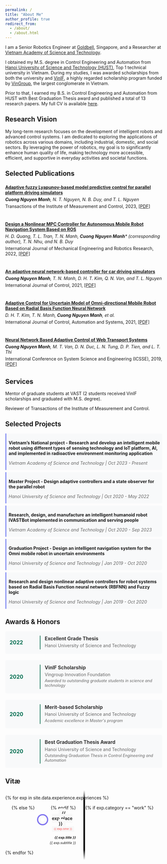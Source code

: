 ```yaml
---
permalink: /
title: "About Me"
author_profile: true
redirect_from: 
  - /about/
  - /about.html
---
```




I am a Senior Robotics Engineer at [Goldbell](https://www.goldbell.com.sg/), Singapore, and a Researcher at [Vietnam Academy of Science and Technology](https://vast.gov.vn/web/vietnam-academy-of-science-and-technology/home).

I obtained my M.S. degree in Control Engineering and Automation from [Hanoi University of Science and Technology (HUST)](https://hust.edu.vn/en/), Top 1 technical university in Vietnam. During my studies, I was awarded scholarships from both the university and [VinIF](https://vinif.org/en/), a highly regarded scholarship program funded by [VinGroup](https://vingroup.net/en), the largest conglomerate in Vietnam.

Prior to that, I earned my B.S. in Control Engineering and Automation from HUST with Best Graduation Thesis award and published a total of 13 research papers.
My full CV is available [here](../files/Marcus_profile.pdf).


<!-- ## News -->

<!-- - **February 7, 2025:** I was admitted to Northeastern University Khoury College of Computer Science as a PhD student.
- **August 10, 2024:** I have extended my research internship in The Helping Hands Lab at Northeastern University until August 31, 2025.
- **June 30, 2024:** Our paper, "Loss Distillation via Gradient Matching for Point Cloud Completion with Weighted Chamfer Distance," has been accepted for an **Oral Presentation** at IEEE/RSJ IROS 2024.
- **May 1, 2024:** This summer, I will join The Helping Hands Lab at Northeastern University as a research intern to work on cutting-edge robotic projects focusing on manipulations and 3D vision. Our projects will collaborate closely with Boston Dynamic AI to tackle critical challenges in robotics.
- **January 31, 2024:** Our paper, "Vision-based FDM Printing for Fabricating Airtight Soft Actuators," has been accepted for an **Oral Presentation** at IEEE RoboSoft 2024. -->

## Research Vision

My long-term research focuses on the development of intelligent robots and advanced control systems. I am dedicated to exploring the applications of robotics across various domains, including industrial, domestic, and social sectors. By leveraging the power of robotics, my goal is to significantly enhance human quality of life, making technology more accessible, efficient, and supportive in everyday activities and societal functions.

## Selected Publications

<div class="publications">
  <div class="publication">
    <p><a href="https://doi.org/10.1177/01423312221122470"><strong>Adaptive fuzzy Lyapunov-based model predictive control for parallel platform driving simulators</strong></a></p>
    <p><i><strong>Cuong Nguyen Manh</strong>, N. T. Nguyen, N. B. Duy, and T. L. Nguyen</i></p>
    <p>Transactions of the Institute of Measurement and Control, 2023, <a href="https://doi.org/10.1177/01423312221122470">[PDF]</a></p>
  </div>

  <div class="publication">
    <p><a href="https://doi.org/10.18178/ijmerr.11.6.379-388"><strong>Design a Nonlinear MPC Controller for Autonomous Mobile Robot Navigation System Based on ROS</strong></a></p>
    <p><i>H. D. Quang, T. L. Tran, T. N. Manh, <strong>Cuong Nguyen Manh</strong>* (corresponding author), T. N. Nhu, and N. B. Duy</i></p>
    <p>International Journal of Mechanical Engineering and Robotics Research, 2022, <a href="https://www.ijmerr.com/uploadfile/2022/0510/20220510115959828.pdf">[PDF]</a></p>
  </div>

  <div class="publication">
    <p><a href="https://doi.org/10.1080/00207179.2021.1980823"><strong>An adaptive neural network-based controller for car driving simulators</strong></a></p>
    <p><i><strong>Cuong Nguyen Manh</strong>, T. N. Manh, D. H. T. Kim, Q. N. Van, and T. L. Nguyen</i></p>
    <p>International Journal of Control, 2021, <a href="https://www.tandfonline.com/eprint/DU37KCQXKSRQTUKDFFIC/full?target=10.1080/00207179.2021.1980823">[PDF]</a></p>
  </div>

  <div class="publication">
    <p><a href="https://doi.org/10.1080/00207179.2021.1980823"><strong>Adaptive Control for Uncertain Model of Omni-directional Mobile Robot Based on Radial Basis Function Neural Network</strong></a></p>
    <p><i>D. H. T. Kim, T. N. Manh, <strong>Cuong Nguyen Manh</strong>, et al.</i></p>
    <p>International Journal of Control, Automation and Systems, 2021, <a href="https://doi.org/10.1007/s12555-019-1004-6">[PDF]</a></p>
  </div>

  <div class="publication">
    <p><a href="https://doi.org/10.1109/ICSSE.2019.8823550"><strong>Neural Network Based Adaptive Control of Web Transport Systems</strong></a></p>
    <p><i><strong>Cuong Nguyen Manh</strong>, M. T. Van, D. N. Duc, L. N. Tung, D. P. Tien, and L. T. Thi</i></p>
    <p>International Conference on System Science and Engineering (ICSSE), 2019, <a href="https://doi.org/10.1109/ICSSE.2019.8823550">[PDF]</a></p>
  </div>
</div>

## Services
Mentor of graduate students at VAST (2 students received VinIF scholarships and graduated with M.S. degree).

Reviewer of Transactions of the Institute of Measurement and Control.

## Selected Projects
<div class="research-container">
  <div class="research-item">
    <p><strong>Vietnam’s National project - Research and develop an intelligent mobile robot using
      different types of sensing technology and IoT platform, AI, and implemented in radioactive
      environment monitoring application</strong></p>
    <p class="research-meta">Vietnam Academy of Science and Technology | Oct 2023 - Present</p>
  </div>

  <div class="research-item">
    <p><strong>Master Project - Design adaptive controllers and a state observer for the parallel robot</strong></p>
    <p class="research-meta">Hanoi University of Science and Technology | Oct 2020 - May 2022</p>
  </div>

  <div class="research-item">
    <p><strong>Research, design, and manufacture an intelligent humanoid robot IVASTBot implemented
      in communication and serving people</strong></p>
    <p class="research-meta">Vietnam Academy of Science and Technology | Oct 2020 - Sep 2023</p>
  </div>

  <div class="research-item">
    <p><strong>Graduation Project - Design an intelligent navigation system for the Omni mobile robot
      in uncertain environments</strong></p>
    <p class="research-meta">Hanoi University of Science and Technology | Jan 2019 - Oct 2020</p>
  </div>

  <div class="research-item">
    <p><strong>Research and design nonlinear adaptive controllers for robot systems based on Radial
      Basis Function neural network (RBFNN) and Fuzzy logic</strong></p>
    <p class="research-meta">Hanoi University of Science and Technology | Jan 2019 - Oct 2020</p>
  </div>
</div>

## Awards & Honors

<div class="awards-container">
  <div class="award-item">
    <div class="award-year">2022</div>
    <div class="award-content">
      <h4>Excellent Grade Thesis</h4>
      <p>Hanoi University of Science and Technology</p>
      <!-- <p class="award-desc">Awarded to outstanding graduate students in science and technology</p> -->
    </div>
  </div>

  <div class="award-item">
    <div class="award-year">2020</div>
    <div class="award-content">
      <h4>VinIF Scholarship</h4>
      <p>Vingroup Innovation Foundation</p>
      <p class="award-desc">Awarded to outstanding graduate students in science and technology</p>
    </div>
  </div>

  <div class="award-item">
    <div class="award-year">2020</div>
    <div class="award-content">
      <h4>Merit-based Scholarship</h4>
      <p>Hanoi University of Science and Technology</p>
      <p class="award-desc">Academic excellence in Master's program</p>
    </div>
  </div>

  <div class="award-item">
    <div class="award-year">2020</div>
    <div class="award-content">
      <h4>Best Graduation Thesis Award</h4>
      <p>Hanoi University of Science and Technology</p>
      <p class="award-desc">Outstanding Graduation Thesis in Control Engineering and Automation</p>
    </div>
  </div>


</div>


## Vitæ
<div class="cv" id="resume">
  <!-- The Timeline -->
  <ul class="timeline">
    {% for exp in site.data.experience.experiences %}
    <li>
      {% if exp.category == "work" %}
      <div class="direction-l">
      {% else %}
      <div class="direction-r">
      {% endif %}
        <div class="flag-wrapper">
          <span class="flag">{{ exp.place }}</span>
          <span class="time-wrapper"><span class="time">{{ exp.time }}</span></span>
        </div>
        <div class="desc"><b>{{ exp.title }}</b> <br/> {{ exp.subtitle }}</div>
      </div>
    </li>
    {% endfor %}
  </ul>
</div>

<style>
  .selected-publications {
    margin-top: 20px;
  }
  .publication {
    margin-bottom: 30px;
    overflow: hidden;
  }
  .publication h4 {
    margin-bottom: 5px;
  }
  .publication p {
    margin: 5px 0;
  }
  .publication img {
    border: 1px solid #ddd;
  }
</style>

<style>
/* Timeline */
.timeline {
  position: relative;
  width: 100%;
  max-width: 1140px;
  margin: 0 auto;
  padding: 15px 0;
}

.timeline::after {
  content: '';
  position: absolute;
  width: 5px;
  background: linear-gradient(to bottom, 
    rgba(0,110,81,0) 0%,
    rgb(5, 5, 5) 15%,
    rgb(0, 0, 0) 85%,
    rgba(0,110,81,0) 100%);
  top: 0;
  bottom: 0;
  left: 50%;
  margin-left: -1px;
}

.timeline li {
  padding: 15px 0;
  list-style-type: none;
}

.timeline li:after {
  content: "";
  display: block;
  clear: both;
}

.direction-l {
  position: relative;
  width: 45%; 
  float: left;
  text-align: right;
  margin-right: 30px; 
}

.direction-r {
  position: relative;
  width: 45%; 
  float: right;
  margin-left: 30px;  
}

.flag-wrapper {
  position: relative;
  display: inline-block;
  text-align: center;
  margin: 0 20px; 
}

.flag {
  position: relative;
  display: inline;
  background: rgb(248,248,248);
  padding: 6px 10px;
  border-radius: 5px;
  font-weight: 600;
  text-align: left;
}

.direction-l .flag:before,
.direction-r .flag:before {
  position: absolute;
  top: 50%;
  right: -68px;
  content: ' ';
  display: block;
  width: 12px;
  height: 12px;
  margin-top: -10px;
  background: #fff;
  border-radius: 50%;
  border: 8px solid rgb(251, 251, 251);
  z-index: 10;
  box-shadow: 0 0 0 4px rgba(127, 115, 239, 0.99);
  transition: all 0.3s ease;
}

.direction-l .flag:hover:before,
.direction-r .flag:hover:before {
  background: #006E51;
  box-shadow: 0 0 0 8px rgba(0,110,81,0.1);
}

.direction-r .flag:before {
  left: -65px;
}

.time-wrapper {
  display: inline;
  line-height: 1em;
  font-size: 0.66666em;
  color: rgb(250,80,80);
  vertical-align: middle;
}

.direction-l .time-wrapper {
  float: left;
}

.direction-r .time-wrapper {
  float: right;
}

.time {
  display: inline-block;
  padding: 4px 6px;
  background: rgb(248,248,248);
}

.desc {
  margin: 1em 0.75em 0 0;
  font-size: 0.77777em;
  font-style: italic;
  line-height: 1.5em;
}

.direction-r .desc {
  margin: 1em 0 0 0.75em;
}

/* Mobile */
@media screen and (max-width: 660px) {
  .timeline::after {
    left: 31px;
  }

  .timeline li {
    padding: 1em 0;
  }

  .direction-l,
  .direction-r {
    float: none;
    width: 100%;
    text-align: left;
  }

  .flag-wrapper {
    text-align: left;
  }

  .flag {
    background: rgb(255,255,255);
    z-index: 15;
  }

  .direction-l .flag:before,
  .direction-r .flag:before {
    position: absolute;
    top: -30px;
    left: 35px;
    content: ' ';
    display: block;
    width: 12px;
    height: 12px;
    margin-top: -10px;
    background: #fff;
    border-radius: 10px;
    border: 4px solid #006E51;
    z-index: 10;
  }

  .direction-l .time-wrapper,
  .direction-r .time-wrapper {
    float: none;
    display: block;
    margin: 0.6em 0 0 0;
  }
}
</style>

<style>
.research-container {
  max-width: 900px;
  margin: 0 auto;
}

.research-item {
  margin-bottom: 0.5em;
  padding: 0.5em;
  border-left: 4px solid rgb(151, 159, 245);
  background: #f8f9fa;
  border-radius: 0 5px 5px 0;
}

.research-item h3 {
  margin: 0 0 0.5em 0;
  color: #333;
  font-size: 1.2em;
}

.research-meta {
  color: #666;
  font-style: italic;
  margin: 0.5em 0;
}

.research-supervisor {
  color: #006E51;
  font-weight: 500;
  margin: 0.5em 0;
}

.research-item ul {
  margin: 1em 0 0 0;
  padding-left: 1.5em;
}

.research-item li {
  margin-bottom: 0.5em;
  line-height: 1.4;
}
</style>

<style>
.awards-container {
  max-width: 800px;
  margin: 0 auto;
}

.award-item {
  display: flex;
  margin-bottom: 1.5em;
  padding: 1em;
  background: #f8f9fa;
  border-radius: 5px;
  transition: transform 0.2s ease;
}

.award-item:hover {
  transform: translateX(5px);
}

.award-year {
  flex: 0 0 80px;
  font-size: 1.2em;
  font-weight: bold;
  color: #006E51;
  padding-right: 1em;
  border-right: 2px solid #006E51;
  display: flex;
  align-items: center;
}

.award-content {
  flex: 1;
  padding-left: 1em;
}

.award-content h4 {
  margin: 0;
  color: #333;
  font-size: 1.1em;
}

.award-content p {
  margin: 0.3em 0;
  color: #666;
}

.award-desc {
  font-style: italic;
  font-size: 0.9em;
}

@media (max-width: 600px) {
  .award-item {
    flex-direction: column;
  }
  
  .award-year {
    border-right: none;
    border-bottom: 2px solid #006E51;
    padding: 0 0 0.5em 0;
    margin-bottom: 0.5em;
  }
  
  .award-content {
    padding-left: 0;
  }
}
</style>